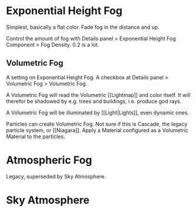 # Exponential Height Fog
Simplest, basically a flat color.
Fade fog in the distance and up.

Control the amount of fog with Details panel > Exponential Height Fog Component > Fog Density.
0.2 is a lot.

## Volumetric Fog
A setting on Exponential Height Fog.
A checkbox at Details panel > Volumetric Fog > Volumetric Fog.

A Volumetric Fog will read the Volumetric [[Lightmap]] and color itself.
It will therefor be shadowed by e.g. trees and buildings, i.e. produce god rays.

A Volumetric Fog will be illuminated by [[Light|Lights]], even dynamic ones.

Particles can create Volumetric Fog.
Not sure if this is Cascade, the legacy particle system, or [[Niagara]].
Apply a Material configured as a Volumetric Material to the particles.


# Atmospheric Fog
Legacy, superseded by Sky Atmosphere.

# Sky Atmosphere


